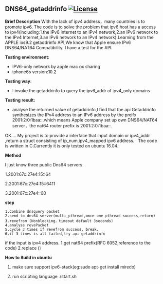 **DNS64_getaddrinfo** 
[![License](https://img.shields.io/badge/license-BSD-blue.svg)](../LICENSE)
---
**Brief Description**
 With the lack of ipv4 address，many countries is to promote ipv6.
 The code is to solve the problem that ipv6 host has a access to ipv4(including:1.the IPv6 Internet to an IPv4 network,2.an IPv6 network to the IPv4 Internet,3.an IPv6 network to an IPv4 network).Learning from the APPLE ios9.2 getaddrinfo API,We know that Apple ensure IPv6 DNS64/NAT64 Compatibility.
   I have a test for the API.
   
**Testing environment:**
   - IPV6-only network by apple mac ox sharing
   - iphone6s   version:10.2
   
**Testing  way:**
  -  I invoke the getaddrinfo to query the ipv6_addr of ipv4_only domains 
  
**Testing result:**
  - analyse the returned value of getaddrinfo,I find that the api Getaddrinfo synthesizes the IPv4 address to an IPv6 address by the preifx 2001:2:0:1baa::,which means Apple company set up own DNS64/NAT64 server，the nat64 router prefix is 2001:2:0:1baa::.
 
OK....
   My project is to provide a interface that input domain or ipv4_addr ,return  a struct consisting of ip_num,ipv4_mapped ipv6 address.
   The code is written in C.Currently it is only tested on ubuntu 16.04.

**Method**

I just know three public Dns64 servers.
 
 1.2001:67c:27e4:15::64
 
 2.2001:67c:27e4:15::6411
  
  3.2001:67c:27e4::60
    
  **step**
  ```
  1.Combine dnsquery packet
  2.send to dns64 server(multi_pthread,once one pthread success,return)
  3.revefrom (Nonblocking，timeout default 3seconds)
  4.analyse revePacket
  5.cycle 3 times if revefrom success, break.
  6.if 3 times is all failed,try api getaddrinfo
 ```
 if the input is ipv4 address.
   1.get nat64 prefix(RFC 6052,reference to the code)
   2.replace ()
   
**How to Build in ubuntu**

1. make sure  support ipv6-stack(eg:sudo apt-get install miredo)

2. run scripting language
  ./start.sh
